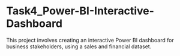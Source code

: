 # Task4_Power-BI-Interactive-Dashboard
This project involves creating an interactive Power BI dashboard for business stakeholders, using a sales and financial dataset.
